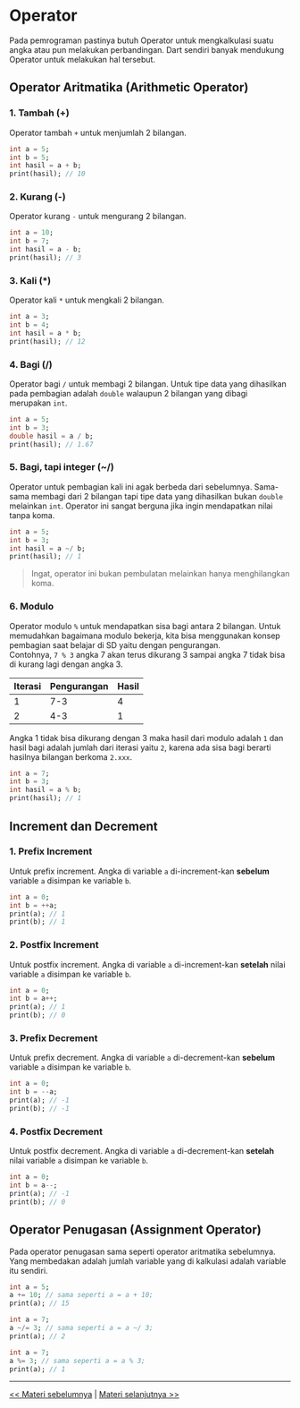 # Operator

Pada pemrograman pastinya butuh Operator untuk mengkalkulasi suatu angka atau pun melakukan perbandingan.
Dart sendiri banyak mendukung Operator untuk melakukan hal tersebut.

## Operator Aritmatika (Arithmetic Operator)

### 1. Tambah (+)

Operator tambah `+` untuk menjumlah 2 bilangan.

```dart
int a = 5;
int b = 5;
int hasil = a + b;
print(hasil); // 10
```

### 2. Kurang (-)

Operator kurang `-` untuk mengurang 2 bilangan.

```dart
int a = 10;
int b = 7;
int hasil = a - b;
print(hasil); // 3
```

### 3. Kali (\*)

Operator kali `*` untuk mengkali 2 bilangan.

```dart
int a = 3;
int b = 4;
int hasil = a * b;
print(hasil); // 12
```

### 4. Bagi (/)

Operator bagi `/` untuk membagi 2 bilangan.
Untuk tipe data yang dihasilkan pada pembagian adalah `double` walaupun 2 bilangan yang dibagi merupakan `int`.

```dart
int a = 5;
int b = 3;
double hasil = a / b;
print(hasil); // 1.67
```

### 5. Bagi, tapi integer (~/)

Operator untuk pembagian kali ini agak berbeda dari sebelumnya.
Sama-sama membagi dari 2 bilangan tapi tipe data yang dihasilkan bukan `double` melainkan `int`.
Operator ini sangat berguna jika ingin mendapatkan nilai tanpa koma. <br>

```dart
int a = 5;
int b = 3;
int hasil = a ~/ b;
print(hasil); // 1
```
> Ingat, operator ini bukan pembulatan melainkan hanya menghilangkan koma.

### 6. Modulo

Operator modulo `%` untuk mendapatkan sisa bagi antara 2 bilangan.
Untuk memudahkan bagaimana modulo bekerja, kita bisa menggunakan konsep pembagian saat belajar di SD yaitu dengan pengurangan. <br>
Contohnya, `7 % 3` angka 7 akan terus dikurang 3 sampai angka 7 tidak bisa di kurang lagi dengan angka 3. <br>

| Iterasi | Pengurangan | Hasil |
| ------- | ----------- | ----- |
| 1       | 7-3         | 4     |
| 2       | 4-3         | 1     |

Angka 1 tidak bisa dikurang dengan 3 maka hasil dari modulo adalah `1` dan hasil bagi adalah jumlah dari iterasi yaitu `2`, karena ada sisa bagi berarti hasilnya bilangan berkoma `2.xxx`.

```dart
int a = 7;
int b = 3;
int hasil = a % b;
print(hasil); // 1
```

## Increment dan Decrement

### 1. Prefix Increment

Untuk prefix increment. Angka di variable `a` di-increment-kan **sebelum** variable `a` disimpan ke variable `b`.

```dart
int a = 0;
int b = ++a;
print(a); // 1
print(b); // 1
```

### 2. Postfix Increment

Untuk postfix increment. Angka di variable `a` di-increment-kan **setelah** nilai variable `a` disimpan ke variable `b`.

```dart
int a = 0;
int b = a++;
print(a); // 1
print(b); // 0
```

### 3. Prefix Decrement

Untuk prefix decrement. Angka di variable `a` di-decrement-kan **sebelum** variable `a` disimpan ke variable `b`.

```dart
int a = 0;
int b = --a;
print(a); // -1
print(b); // -1
```

### 4. Postfix Decrement

Untuk postfix decrement. Angka di variable `a` di-decrement-kan **setelah** nilai variable `a` disimpan ke variable `b`.

```dart
int a = 0;
int b = a--;
print(a); // -1
print(b); // 0
```

## Operator Penugasan (Assignment Operator)

Pada operator penugasan sama seperti operator aritmatika sebelumnya.
Yang membedakan adalah jumlah variable yang di kalkulasi adalah variable itu sendiri.

```dart
int a = 5;
a += 10; // sama seperti a = a + 10;
print(a); // 15

int a = 7;
a ~/= 3; // sama seperti a = a ~/ 3;
print(a); // 2

int a = 7;
a %= 3; // sama seperti a = a % 3;
print(a); // 1
```

---

[<< Materi sebelumnya](https://github.com/bellshade/Dart/tree/main/basic/3_variabel) | [Materi selanjutnya >>](https://github.com/bellshade/Dart/tree/main/basic/5_kondisi)
